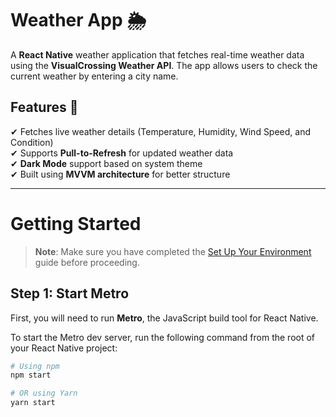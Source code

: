 # Weather App 🌦️  

A **React Native** weather application that fetches real-time weather data using the **VisualCrossing Weather API**. The app allows users to check the current weather by entering a city name.  

## Features 🚀  
✔ Fetches live weather details (Temperature, Humidity, Wind Speed, and Condition)  
✔ Supports **Pull-to-Refresh** for updated weather data  
✔ **Dark Mode** support based on system theme  
✔ Built using **MVVM architecture** for better structure  

---

# Getting Started  

> **Note**: Make sure you have completed the [Set Up Your Environment](https://reactnative.dev/docs/set-up-your-environment) guide before proceeding.  

## Step 1: Start Metro  

First, you will need to run **Metro**, the JavaScript build tool for React Native.  

To start the Metro dev server, run the following command from the root of your React Native project:  

```sh
# Using npm
npm start

# OR using Yarn
yarn start
